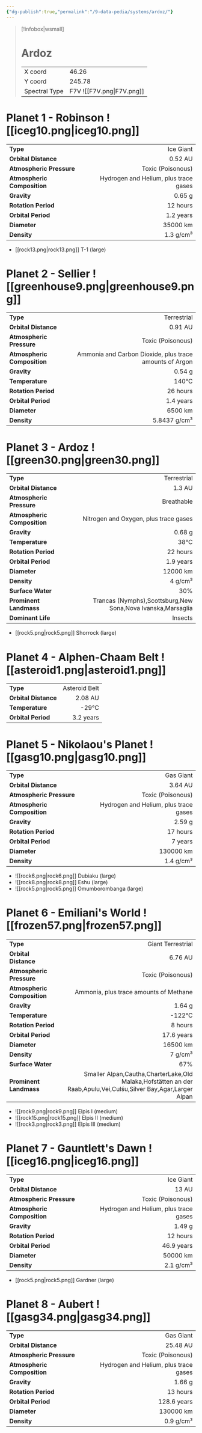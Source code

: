 ```yaml
---
{"dg-publish":true,"permalink":"/9-data-pedia/systems/ardoz/"}
---
```


> [!infobox|wsmall]
> # Ardoz
> | | |
> | - | - |
> | X coord | 46.26 |
> | Y coord| 245.78 |
> | Spectral Type | F7V ![[F7V.png\|F7V.png]] |

# Planet 1 - Robinson ![[iceg10.png\|iceg10.png]]
|                             |                           |
| --------------------------- | -------------------------:|
| **Type**                    |             Ice Giant |
| **Orbital Distance**        |   0.52 AU |
| **Atmospheric Pressure**    |       Toxic (Poisonous) |
| **Atmospheric Composition** |      Hydrogen and Helium, plus trace gases |
| **Gravity**                 |        0.65 g |
| **Rotation Period**         |  12 hours |
| **Orbital Period** | 1.2 years |
| **Diameter**                |      35000 km | 
| **Density**                 |    1.3 g/cm³ |



- [[rock13.png\|rock13.png]] T-1 (large)

# Planet 2 - Sellier ![[greenhouse9.png\|greenhouse9.png]]
|                             |                           |
| --------------------------- | -------------------------:|
| **Type**                    |             Terrestrial |
| **Orbital Distance**        |   0.91 AU |
| **Atmospheric Pressure**    |       Toxic (Poisonous) |
| **Atmospheric Composition** |      Ammonia and Carbon Dioxide, plus trace amounts of Argon |
| **Gravity**                 |        0.54 g |
| **Temperature**             |    140°C |
| **Rotation Period**         |  26 hours |
| **Orbital Period** | 1.4 years |
| **Diameter**                |      6500 km | 
| **Density**                 |    5.8437 g/cm³ |





# Planet 3 - Ardoz ![[green30.png\|green30.png]]
|                             |                           |
| --------------------------- | -------------------------:|
| **Type**                    |             Terrestrial |
| **Orbital Distance**        |   1.3 AU |
| **Atmospheric Pressure**    |       Breathable |
| **Atmospheric Composition** |      Nitrogen and Oxygen, plus trace gases |
| **Gravity**                 |        0.68 g |
| **Temperature**             |    38°C |
| **Rotation Period**         |  22 hours |
| **Orbital Period** | 1.9 years |
| **Diameter**                |      12000 km | 
| **Density**                 |    4 g/cm³ |
| **Surface Water**           |           30% | 
| **Prominent Landmass**      |         Trancas (Nymphs),Scottsburg,New Sona,Nova Ivanska,Marsaglia | 
| **Dominant Life**           |         Insects |



- [[rock5.png\|rock5.png]] Shorrock (large)

# Planet 4 - Alphen-Chaam Belt ![[asteroid1.png\|asteroid1.png]]
|                             |                           |
| --------------------------- | -------------------------:|
| **Type**                    |             Asteroid Belt |
| **Orbital Distance**        |   2.08 AU |
| **Temperature**             |    -29°C |
| **Orbital Period** | 3.2 years |





# Planet 5 - Nikolaou's Planet ![[gasg10.png\|gasg10.png]]
|                             |                           |
| --------------------------- | -------------------------:|
| **Type**                    |             Gas Giant |
| **Orbital Distance**        |   3.64 AU |
| **Atmospheric Pressure**    |       Toxic (Poisonous) |
| **Atmospheric Composition** |      Hydrogen and Helium, plus trace gases |
| **Gravity**                 |        2.59 g |
| **Rotation Period**         |  17 hours |
| **Orbital Period** | 7 years |
| **Diameter**                |      130000 km | 
| **Density**                 |    1.4 g/cm³ |



- ![[rock6.png\|rock6.png]] Dubiaku (large)
- ![[rock8.png\|rock8.png]] Eshu (large)
- ![[rock5.png\|rock5.png]] Omumborombanga (large)


# Planet 6 - Emiliani's World ![[frozen57.png\|frozen57.png]]
|                             |                           |
| --------------------------- | -------------------------:|
| **Type**                    |             Giant Terrestrial |
| **Orbital Distance**        |   6.76 AU |
| **Atmospheric Pressure**    |       Toxic (Poisonous) |
| **Atmospheric Composition** |      Ammonia, plus trace amounts of Methane |
| **Gravity**                 |        1.64 g |
| **Temperature**             |    -122°C |
| **Rotation Period**         |  8 hours |
| **Orbital Period** | 17.6 years |
| **Diameter**                |      16500 km | 
| **Density**                 |    7 g/cm³ |
| **Surface Water**           |           67% | 
| **Prominent Landmass**      |         Smaller Alpan,Cautha,CharterLake,Old Malaka,Hofstätten an der Raab,Apulu,Vei,Culśu,Silver Bay,Agar,Larger Alpan | 



- ![[rock9.png\|rock9.png]] Elpis I (medium)
- ![[rock15.png\|rock15.png]] Elpis II (medium)
- ![[rock3.png\|rock3.png]] Elpis III (medium)


# Planet 7 - Gauntlett's Dawn ![[iceg16.png\|iceg16.png]]
|                             |                           |
| --------------------------- | -------------------------:|
| **Type**                    |             Ice Giant |
| **Orbital Distance**        |   13 AU |
| **Atmospheric Pressure**    |       Toxic (Poisonous) |
| **Atmospheric Composition** |      Hydrogen and Helium, plus trace gases |
| **Gravity**                 |        1.49 g |
| **Rotation Period**         |  12 hours |
| **Orbital Period** | 46.9 years |
| **Diameter**                |      50000 km | 
| **Density**                 |    2.1 g/cm³ |



- [[rock5.png\|rock5.png]] Gardner (large)

# Planet 8 - Aubert ![[gasg34.png\|gasg34.png]]
|                             |                           |
| --------------------------- | -------------------------:|
| **Type**                    |             Gas Giant |
| **Orbital Distance**        |   25.48 AU |
| **Atmospheric Pressure**    |       Toxic (Poisonous) |
| **Atmospheric Composition** |      Hydrogen and Helium, plus trace gases |
| **Gravity**                 |        1.66 g |
| **Rotation Period**         |  13 hours |
| **Orbital Period** | 128.6 years |
| **Diameter**                |      130000 km | 
| **Density**                 |    0.9 g/cm³ |





